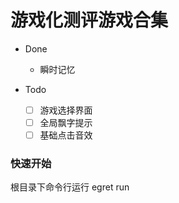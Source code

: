 # 游戏化测评游戏合集
- Done
  - 瞬时记忆

- Todo
  - [ ] 游戏选择界面
  - [ ] 全局飘字提示
  - [ ] 基础点击音效
### 快速开始
根目录下命令行运行 egret run
